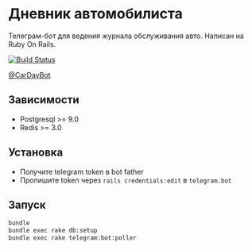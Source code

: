 # Дневник автомобилиста

Телеграм-бот для ведения журнала обслуживания авто. Написан на Ruby On Rails.

[![Build Status](https://travis-ci.org/dapi/car_day_bot.svg?branch=master)](https://travis-ci.org/dapi/car_day_bot)

[@CarDayBot](https://t.me/CarDayBot)

## Зависимости

* Postgresql >= 9.0
* Redis >= 3.0

## Установка

* Получите telegram token в bot father
* Пропишите token через `rails credentials:edit` в `telegram.bot`

## Запуск

```bash
bundle
bundle exec rake db:setup
bundle exec rake telegram:bot:poller
```
